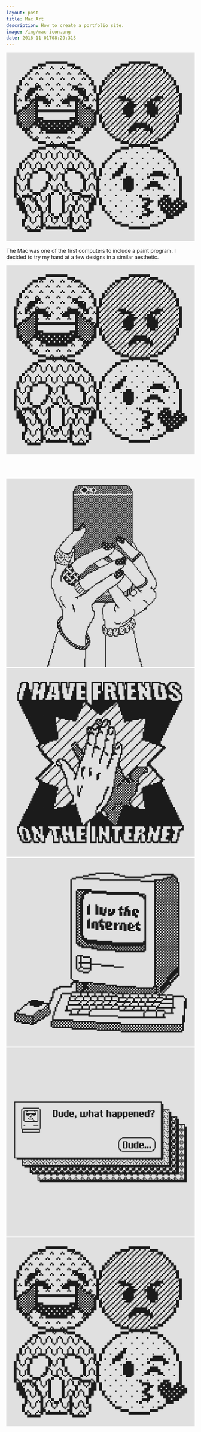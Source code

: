 ```yaml
---
layout: post
title: Mac Art
description: How to create a portfolio site.
image: /img/mac-icon.png
date: 2016-11-01T08:29:31S 
---
```

<img class="col one left" src="/img/mac-icon.png
">

The Mac was one of the first computers to include a paint program. I decided to try my hand at a few designs in a similar aesthetic.

![image](/img/mac-icon.png)

<div class="img_row"> 
	<img class="col three" src="{{ site.baseurl }}/img/mac-images_0004_Layer-11-copy-4.png" alt="" title="example image"/>
</div>

<div class="videoWrapper"> 
	<img src="{{ site.baseurl }}/img/mac-images_0003_Layer-11-copy-3.png" alt="" title="example image"/>
</div>

![image](/img/mac-images_0004_Layer-11-copy-4.png)
![image](/img/mac-images_0003_Layer-11-copy-3.png)
![image](/img/mac-images_0002_Layer-11-copy-2.png)
![image](/img/mac-images_0001_Layer-11-copy-5.png)
![image](/img/mac-images_0000_Layer-11-copy-6.png) 